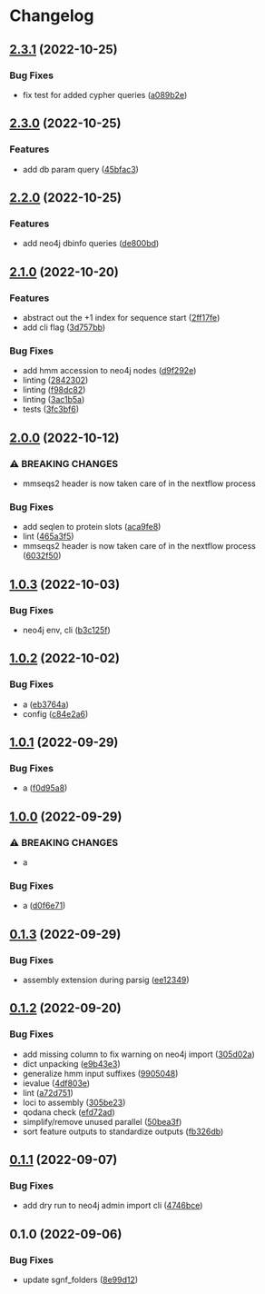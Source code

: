 # Changelog

## [2.3.1](https://github.com/socialgene/sgpy/compare/v2.3.0...v2.3.1) (2022-10-25)


### Bug Fixes

* fix test for added cypher queries ([a089b2e](https://github.com/socialgene/sgpy/commit/a089b2ee5fe431e0157f66643191bb1687b43a6f))

## [2.3.0](https://github.com/socialgene/sgpy/compare/v2.2.0...v2.3.0) (2022-10-25)


### Features

* add db param query ([45bfac3](https://github.com/socialgene/sgpy/commit/45bfac36c17c3e66d8f022c5e92d9af7ab6b1e48))

## [2.2.0](https://github.com/socialgene/sgpy/compare/v2.1.0...v2.2.0) (2022-10-25)


### Features

* add neo4j dbinfo queries ([de800bd](https://github.com/socialgene/sgpy/commit/de800bd63cb958cd201b53585b448f15e447ec85))

## [2.1.0](https://github.com/socialgene/sgpy/compare/v2.0.0...v2.1.0) (2022-10-20)


### Features

* abstract out the +1 index for sequence start ([2ff17fe](https://github.com/socialgene/sgpy/commit/2ff17fed50ce9326ecf70581c66f3a79da5ec36d))
* add cli flag ([3d757bb](https://github.com/socialgene/sgpy/commit/3d757bb001d93b1164031ba44a055483b0da551a))


### Bug Fixes

* add hmm accession to neo4j nodes ([d9f292e](https://github.com/socialgene/sgpy/commit/d9f292ec5c67557bad99282e89f0330025b7f6df))
* linting ([2842302](https://github.com/socialgene/sgpy/commit/2842302ac13cb04d1af8b97ad2acb873ed3fa86a))
* linting ([f98dc82](https://github.com/socialgene/sgpy/commit/f98dc821aa7c3e29b38c7038baa56b15c30fdd07))
* linting ([3ac1b5a](https://github.com/socialgene/sgpy/commit/3ac1b5a2a66911847783429135e1ed6cfc382bd4))
* tests ([3fc3bf6](https://github.com/socialgene/sgpy/commit/3fc3bf6f678a1e170d52370cf887ad31b0583875))

## [2.0.0](https://github.com/socialgene/sgpy/compare/v1.0.3...v2.0.0) (2022-10-12)


### ⚠ BREAKING CHANGES

* mmseqs2 header is now taken care of in the nextflow process

### Bug Fixes

* add seqlen to protein slots ([aca9fe8](https://github.com/socialgene/sgpy/commit/aca9fe80481707cff9cc39dc54b95697b9a816b6))
* lint ([465a3f5](https://github.com/socialgene/sgpy/commit/465a3f54552778e12d255af64683e792b1770921))
* mmseqs2 header is now taken care of in the nextflow process ([6032f50](https://github.com/socialgene/sgpy/commit/6032f50325fc74b4a07faf6a29b9e3618e6b4666))

## [1.0.3](https://github.com/socialgene/sgpy/compare/v1.0.2...v1.0.3) (2022-10-03)


### Bug Fixes

* neo4j env, cli ([b3c125f](https://github.com/socialgene/sgpy/commit/b3c125fcea23059212a3afa8264d4fde63a8061d))

## [1.0.2](https://github.com/socialgene/sgpy/compare/v1.0.1...v1.0.2) (2022-10-02)


### Bug Fixes

* a ([eb3764a](https://github.com/socialgene/sgpy/commit/eb3764a1f3cc83e09980c1f4a1aa88223e9423bb))
* config ([c84e2a6](https://github.com/socialgene/sgpy/commit/c84e2a65b82515b56b4fef1af32de0d84103b118))

## [1.0.1](https://github.com/socialgene/sgpy/compare/v1.0.0...v1.0.1) (2022-09-29)


### Bug Fixes

* a ([f0d95a8](https://github.com/socialgene/sgpy/commit/f0d95a82f4f0c8f0406d3a54963c36f21b4c5a61))

## [1.0.0](https://github.com/socialgene/sgpy/compare/v0.1.3...v1.0.0) (2022-09-29)


### ⚠ BREAKING CHANGES

* a

### Bug Fixes

* a ([d0f6e71](https://github.com/socialgene/sgpy/commit/d0f6e71f505a93557805f8d3588c60a34bf81295))

## [0.1.3](https://github.com/socialgene/sgpy/compare/v0.1.2...v0.1.3) (2022-09-29)


### Bug Fixes

* assembly extension during parsig ([ee12349](https://github.com/socialgene/sgpy/commit/ee1234977f30d0584e7d67c3233291dcf4c98f4f))

## [0.1.2](https://github.com/socialgene/sgpy/compare/v0.1.1...v0.1.2) (2022-09-20)


### Bug Fixes

* add missing column to fix warning on neo4j import ([305d02a](https://github.com/socialgene/sgpy/commit/305d02a3653d4eb60c74a1ea9b47a50d940921b5))
* dict unpacking ([e9b43e3](https://github.com/socialgene/sgpy/commit/e9b43e3d05342296498959ef5f0392c3b80b1f53))
* generalize hmm input suffixes ([9905048](https://github.com/socialgene/sgpy/commit/9905048f41e912defb8e37695e9201f9bc44bfea))
* ievalue ([4df803e](https://github.com/socialgene/sgpy/commit/4df803ee51943d316b2c2be600cd644676fa610f))
* lint ([a72d751](https://github.com/socialgene/sgpy/commit/a72d751e83451bfe1d09ea5b520d201a7ced2358))
* loci to assembly ([305be23](https://github.com/socialgene/sgpy/commit/305be235e14b2306adab9a4972a9747bd3a6b176))
* qodana check ([efd72ad](https://github.com/socialgene/sgpy/commit/efd72adda2bd0661e613a00a01e41a3c386772d9))
* simplify/remove unused parallel ([50bea3f](https://github.com/socialgene/sgpy/commit/50bea3fbc51c9627368b61f18a4da64788d6ea02))
* sort feature outputs to standardize outputs ([fb326db](https://github.com/socialgene/sgpy/commit/fb326db9d57448fe21df5e993a02dc2cc4bffeb5))

## [0.1.1](https://github.com/socialgene/sgpy/compare/v0.1.0...v0.1.1) (2022-09-07)


### Bug Fixes

* add dry run to neo4j admin import cli ([4746bce](https://github.com/socialgene/sgpy/commit/4746bcec6b08eb1e12c7db68f7ec3cb2faee33c1))

## 0.1.0 (2022-09-06)


### Bug Fixes

* update sgnf_folders ([8e99d12](https://github.com/socialgene/sgpy/commit/8e99d129d5e36733bfae579ce2eb187a2943d33e))
